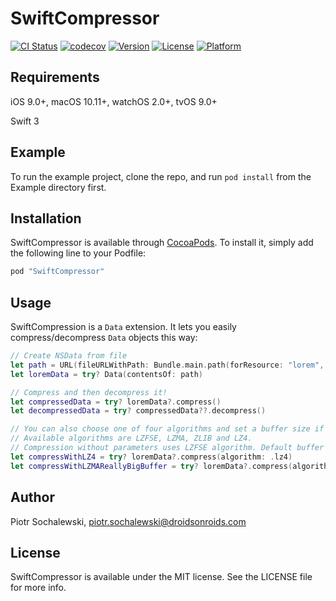 # SwiftCompressor

[![CI Status](http://img.shields.io/travis/DroidsOnRoids/SwiftCompressor.svg?style=flat)](https://travis-ci.org/DroidsOnRoids/SwiftCompressor)
[![codecov](https://codecov.io/gh/DroidsOnRoids/SwiftCompressor/branch/master/graph/badge.svg)](https://codecov.io/gh/DroidsOnRoids/SwiftCompressor)
[![Version](https://img.shields.io/cocoapods/v/SwiftCompressor.svg?style=flat)](http://cocoapods.org/pods/SwiftCompressor)
[![License](https://img.shields.io/cocoapods/l/SwiftCompressor.svg?style=flat)](http://cocoapods.org/pods/SwiftCompressor)
[![Platform](https://img.shields.io/cocoapods/p/SwiftCompressor.svg?style=flat)](http://cocoapods.org/pods/SwiftCompressor)

## Requirements

iOS 9.0+, macOS 10.11+, watchOS 2.0+, tvOS 9.0+

Swift 3

## Example

To run the example project, clone the repo, and run `pod install` from the Example directory first.

## Installation

SwiftCompressor is available through [CocoaPods](http://cocoapods.org). To install
it, simply add the following line to your Podfile:

```ruby
pod "SwiftCompressor"
```

## Usage

SwiftCompression is a `Data` extension. It lets you easily compress/decompress `Data` objects this way:

```swift
// Create NSData from file
let path = URL(fileURLWithPath: Bundle.main.path(forResource: "lorem", ofType: "txt")!)
let loremData = try? Data(contentsOf: path)

// Compress and then decompress it!
let compressedData = try? loremData?.compress()
let decompressedData = try? compressedData??.decompress()

// You can also choose one of four algorithms and set a buffer size if you want.
// Available algorithms are LZFSE, LZMA, ZLIB and LZ4.
// Compression without parameters uses LZFSE algorithm. Default buffer size is 4096 bytes.
let compressWithLZ4 = try? loremData?.compress(algorithm: .lz4)
let compressWithLZMAReallyBigBuffer = try? loremData?.compress(algorithm: .lzma, bufferSize: 65_536)
```

## Author

Piotr Sochalewski, piotr.sochalewski@droidsonroids.com

## License

SwiftCompressor is available under the MIT license. See the LICENSE file for more info.
